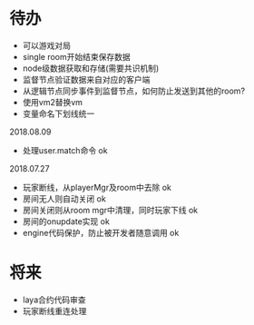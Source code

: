 # 待办
- 可以游戏对局
- single room开始结束保存数据
- node级数据获取和存储(需要共识机制)
- 监督节点验证数据来自对应的客户端
- 从逻辑节点同步事件到监督节点，如何防止发送到其他的room? 
- 使用vm2替换vm
- 变量命名下划线统一

2018.08.09
- 处理user.match命令 ok

2018.07.27
- 玩家断线，从playerMgr及room中去除 ok
- 房间无人则自动关闭 ok
- 房间关闭则从room mgr中清理，同时玩家下线 ok
- 房间的onupdate实现 ok
- engine代码保护，防止被开发者随意调用 ok

# 将来
- laya合约代码审查
- 玩家断线重连处理